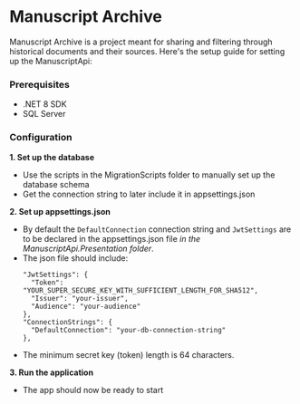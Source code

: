 # Manuscript Archive

Manuscript Archive is a project meant for sharing and filtering through historical documents and their sources. Here's the setup guide for setting up the ManuscriptApi:

### Prerequisites
- .NET 8 SDK
- SQL Server

### Configuration
**1. Set up the database**
- Use the scripts in the MigrationScripts folder to manually set up the database schema
- Get the connection string to later include it in appsettings.json

**2. Set up appsettings.json**
- By default the `DefaultConnection` connection string and `JwtSettings` are to be declared in the appsettings.json file *in the ManuscriptApi.Presentation folder*.
- The json file should include:
  ```
  "JwtSettings": {
    "Token": "YOUR_SUPER_SECURE_KEY_WITH_SUFFICIENT_LENGTH_FOR_SHA512",
    "Issuer": "your-issuer",
    "Audience": "your-audience"
  },
  "ConnectionStrings": {
    "DefaultConnection": "your-db-connection-string"
  },
  ```
- The minimum secret key (token) length is 64 characters.

**3. Run the application**
- The app should now be ready to start